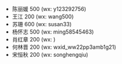 - 陈丽媛 500 (wx: y123292756)
- 王江 200 (wx: wang500)
- 苏珊 600 (wx: susan33)
- 杨怀志 500 (wx: ming58545463)
- 肖红章 200 (wx: )
- 何林晋 200 (wx: wxid_ww22pp3amb1g21)
- 宋恒秋 200 (wx: songhengqiu)
